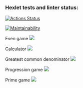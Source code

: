 ### Hexlet tests and linter status:
[![Actions Status](https://github.com/Iksdiee/python-project-49/actions/workflows/hexlet-check.yml/badge.svg)](https://github.com/Iksdiee/python-project-49/actions)

[![Maintainability](https://api.codeclimate.com/v1/badges/ac52adceab9362a42712/maintainability)](https://codeclimate.com/github/Iksdiee/python-project-49/maintainability)

Even game
<a href="https://asciinema.org/a/WAmYvBtdI7iPVG0S4jvAYYwb1" target="_blank"><img src="https://asciinema.org/a/WAmYvBtdI7iPVG0S4jvAYYwb1.svg" /></a>

Calculator
<a href="https://asciinema.org/a/OtcpkUgxXjUue6glRCXtK59A4" target="_blank"><img src="https://asciinema.org/a/OtcpkUgxXjUue6glRCXtK59A4.svg" /></a>

Greatest common denominator
<a href="https://asciinema.org/a/RgDIo14XzZe2c9UVgBfUwM3Ia" target="_blank"><img src="https://asciinema.org/a/RgDIo14XzZe2c9UVgBfUwM3Ia.svg" /></a>

Progression game
<a href="https://asciinema.org/a/lcNX61SsugwgwOV7ZHFIaQZ1Q" target="_blank"><img src="https://asciinema.org/a/lcNX61SsugwgwOV7ZHFIaQZ1Q.svg" /></a>

Prime game
<a href="https://asciinema.org/a/lzcaYMrDMjGm4C8Cz6RmbFrvd" target="_blank"><img src="https://asciinema.org/a/lzcaYMrDMjGm4C8Cz6RmbFrvd.svg" /></a>

